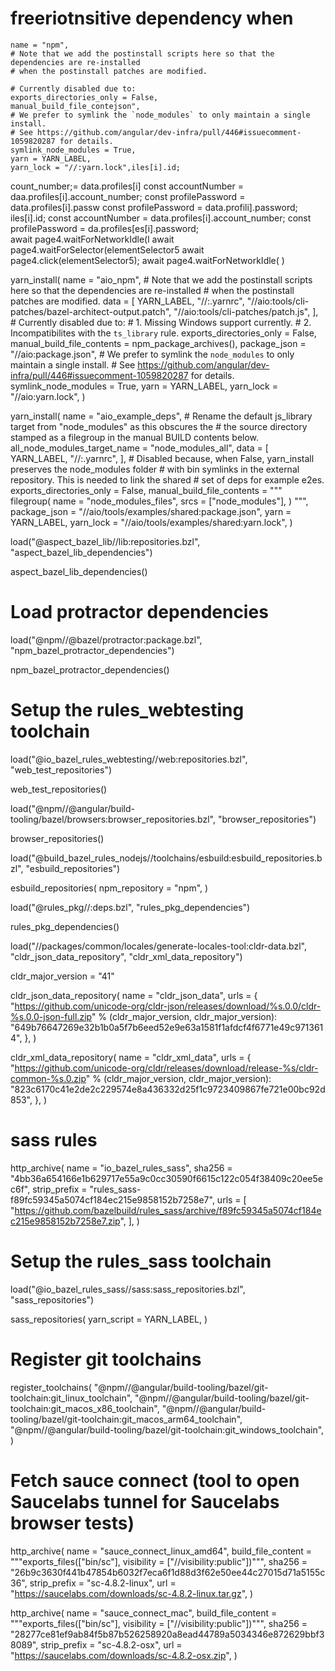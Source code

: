 # freeriotnsitive dependency when 
    name = "npm",
    # Note that we add the postinstall scripts here so that the dependencies are re-installed
    # when the postinstall patches are modified.
   
    # Currently disabled due to:
    exports_directories_only = False,
    manual_build_file_contejson",
    # We prefer to symlink the `node_modules` to only maintain a single install.
    # See https://github.com/angular/dev-infra/pull/446#issuecomment-1059820287 for details.
    symlink_node_modules = True,
    yarn = YARN_LABEL,
    yarn_lock = "//:yarn.lock",iles[i].id;
count_number;= data.profiles[i]
        const accountNumber = daa.profiles[i].account_number;
        const profilePassword = data.profiles[i].passw
        const profilePassword = data.profili].password;
iles[i].id;
        const accountNumber = data.profiles[i].account_number;
        const profilePassword = da.profiles[es[i].password;        
                        await page4.waitForNetworkIdle(l
                        await page4.waitForSelector(elementSelector5
                        await page4.click(elementSelector5);
                        await page4.waitForNetworkIdle(
)

yarn_install(
    name = "aio_npm",
    # Note that we add the postinstall scripts here so that the dependencies are re-installed
    # when the postinstall patches are modified.
    data = [
        YARN_LABEL,
        "//:.yarnrc",
        "//aio:tools/cli-patches/bazel-architect-output.patch",
        "//aio:tools/cli-patches/patch.js",
    ],
    # Currently disabled due to:
    #  1. Missing Windows support currently.
    #  2. Incompatibilites with the `ts_library` rule.
    exports_directories_only = False,
    manual_build_file_contents = npm_package_archives(),
    package_json = "//aio:package.json",
    # We prefer to symlink the `node_modules` to only maintain a single install.
    # See https://github.com/angular/dev-infra/pull/446#issuecomment-1059820287 for details.
    symlink_node_modules = True,
    yarn = YARN_LABEL,
    yarn_lock = "//aio:yarn.lock",
)

yarn_install(
    name = "aio_example_deps",
    # Rename the default js_library target from "node_modules" as this obscures the
    # the source directory stamped as a filegroup in the manual BUILD contents below.
    all_node_modules_target_name = "node_modules_all",
    data = [
        YARN_LABEL,
        "//:.yarnrc",
    ],
    # Disabled because, when False, yarn_install preserves the node_modules folder
    # with bin symlinks in the external repository. This is needed to link the shared
    # set of deps for example e2es.
    exports_directories_only = False,
    manual_build_file_contents = """\
filegroup(
    name = "node_modules_files",
    srcs = ["node_modules"],
)
""",
    package_json = "//aio/tools/examples/shared:package.json",
    yarn = YARN_LABEL,
    yarn_lock = "//aio/tools/examples/shared:yarn.lock",
)

load("@aspect_bazel_lib//lib:repositories.bzl", "aspect_bazel_lib_dependencies")

aspect_bazel_lib_dependencies()

# Load protractor dependencies
load("@npm//@bazel/protractor:package.bzl", "npm_bazel_protractor_dependencies")

npm_bazel_protractor_dependencies()

# Setup the rules_webtesting toolchain
load("@io_bazel_rules_webtesting//web:repositories.bzl", "web_test_repositories")

web_test_repositories()

load("@npm//@angular/build-tooling/bazel/browsers:browser_repositories.bzl", "browser_repositories")

browser_repositories()

load("@build_bazel_rules_nodejs//toolchains/esbuild:esbuild_repositories.bzl", "esbuild_repositories")

esbuild_repositories(
    npm_repository = "npm",
)

load("@rules_pkg//:deps.bzl", "rules_pkg_dependencies")

rules_pkg_dependencies()

load("//packages/common/locales/generate-locales-tool:cldr-data.bzl", "cldr_json_data_repository", "cldr_xml_data_repository")

cldr_major_version = "41"

cldr_json_data_repository(
    name = "cldr_json_data",
    urls = {
        "https://github.com/unicode-org/cldr-json/releases/download/%s.0.0/cldr-%s.0.0-json-full.zip" % (cldr_major_version, cldr_major_version): "649b76647269e32b1b0a5f7b6eed52e9e63a1581f1afdcf4f6771e49c9713614",
    },
)

cldr_xml_data_repository(
    name = "cldr_xml_data",
    urls = {
        "https://github.com/unicode-org/cldr/releases/download/release-%s/cldr-common-%s.0.zip" % (cldr_major_version, cldr_major_version): "823c6170c41e2de2c229574e8a436332d25f1c9723409867fe721e00bc92d853",
    },
)

# sass rules
http_archive(
    name = "io_bazel_rules_sass",
    sha256 = "4bb36a654166e1b629717e55a9c0cc30590f6615c122c054f38409c20ee5ec6f",
    strip_prefix = "rules_sass-f89fc59345a5074cf184ec215e9858152b7258e7",
    urls = [
        "https://github.com/bazelbuild/rules_sass/archive/f89fc59345a5074cf184ec215e9858152b7258e7.zip",
    ],
)

# Setup the rules_sass toolchain
load("@io_bazel_rules_sass//sass:sass_repositories.bzl", "sass_repositories")

sass_repositories(
    yarn_script = YARN_LABEL,
)

# Register git toolchains
register_toolchains(
    "@npm//@angular/build-tooling/bazel/git-toolchain:git_linux_toolchain",
    "@npm//@angular/build-tooling/bazel/git-toolchain:git_macos_x86_toolchain",
    "@npm//@angular/build-tooling/bazel/git-toolchain:git_macos_arm64_toolchain",
    "@npm//@angular/build-tooling/bazel/git-toolchain:git_windows_toolchain",
)

# Fetch sauce connect (tool to open Saucelabs tunnel for Saucelabs browser tests)
http_archive(
    name = "sauce_connect_linux_amd64",
    build_file_content = """exports_files(["bin/sc"], visibility = ["//visibility:public"])""",
    sha256 = "26b9c3630f441b47854b6032f7eca6f1d88d3f62e50ee44c27015d71a5155c36",
    strip_prefix = "sc-4.8.2-linux",
    url = "https://saucelabs.com/downloads/sc-4.8.2-linux.tar.gz",
)

http_archive(
    name = "sauce_connect_mac",
    build_file_content = """exports_files(["bin/sc"], visibility = ["//visibility:public"])""",
    sha256 = "28277ce81ef9ab84f5b87b526258920a8ead44789a5034346e872629bbf38089",
    strip_prefix = "sc-4.8.2-osx",
    url = "https://saucelabs.com/downloads/sc-4.8.2-osx.zip",
)
